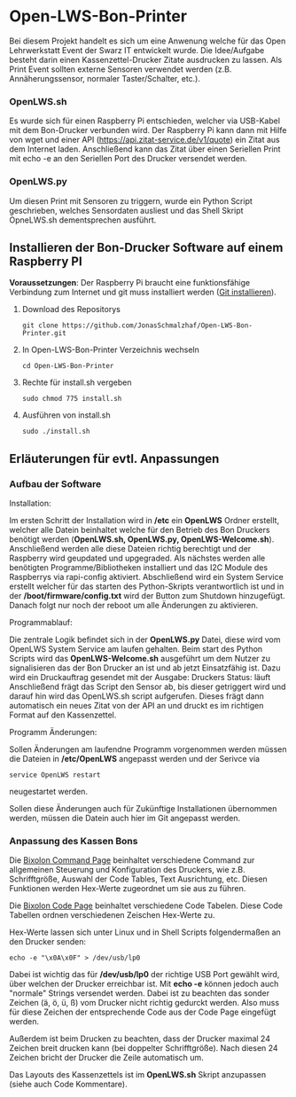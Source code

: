 # Open-LWS-Bon-Printer
Bei diesem Projekt handelt es sich um eine Anwenung welche für das Open Lehrwerkstatt Event der Swarz IT entwickelt wurde. Die Idee/Aufgabe besteht darin einen Kassenzettel-Drucker Zitate ausdrucken zu lassen. Als Print Event sollten externe Sensoren verwendet werden (z.B. Annäherungssensor, normaler Taster/Schalter, etc.).

### OpenLWS.sh
Es wurde sich für einen Raspberry Pi entschieden, welcher via USB-Kabel mit dem Bon-Drucker verbunden wird. Der Raspberry Pi kann dann mit Hilfe von wget und einer API (https://api.zitat-service.de/v1/quote) ein Zitat aus dem Internet laden. Anschließend kann das Zitat über einen Seriellen Print mit echo -e an den Seriellen Port des Drucker versendet werden.

### OpenLWS.py
Um diesen Print mit Sensoren zu triggern, wurde ein Python Script geschrieben, welches Sensordaten ausliest und das Shell Skript OpneLWS.sh dementsprechen ausführt.

## Installieren der Bon-Drucker Software auf einem Raspberry PI
**Voraussetzungen**: Der Raspberry Pi braucht eine funktionsfähige Verbindung zum Internet und git muss installiert werden ([Git installieren](https://git-scm.com/book/en/v2/Getting-Started-Installing-Git)).
1. Download des Repositorys
    ```
    git clone https://github.com/JonasSchmalzhaf/Open-LWS-Bon-Printer.git
    ```

2. In Open-LWS-Bon-Printer Verzeichnis wechseln
    ```
    cd Open-LWS-Bon-Printer
    ```

3. Rechte für install.sh vergeben
    ```
    sudo chmod 775 install.sh
    ```

4. Ausführen von install.sh
    ```
    sudo ./install.sh
    ```

## Erläuterungen für evtl. Anpassungen
### Aufbau der Software
Installation:

Im ersten Schritt der Installation wird in **/etc** ein **OpenLWS** Ordner erstellt, welcher alle Datein beinhaltet welche für den Betrieb des Bon Druckers benötigt werden (**OpenLWS.sh, OpenLWS.py, OpenLWS-Welcome.sh**). Anschließend werden alle diese Dateien richtig berechtigt und der Raspberry wird geupdated und upgegraded.
Als nächstes werden alle benötigten Programme/Bibliotheken installiert und das I2C Module des Raspberrys via rapi-config aktiviert.
Abschließend wird ein System Service erstellt welcher für das starten des Python-Skripts verantwortlich ist und in der **/boot/firmware/config.txt** wird der Button zum Shutdown hinzugefügt.
Danach folgt nur noch der reboot um alle Änderungen zu aktivieren.


Programmablauf:

Die zentrale Logik befindet sich in der **OpenLWS.py** Datei, diese wird vom OpenLWS System Service am laufen gehalten. Beim start des Python Scripts wird das **OpenLWS-Welcome.sh** ausgeführt um dem Nutzer zu signalisieren das der Bon Drucker an ist und ab jetzt Einsatzfähig ist. Dazu wird ein Druckauftrag gesendet mit der Ausgabe:
    Druckers Status: läuft
Anschließend frägt das Script den Sensor ab, bis dieser getriggert wird und darauf hin wird das OpenLWS.sh script aufgerufen. Dieses frägt dann automatisch ein neues Zitat von der API an und druckt es im richtigen Format auf den Kassenzettel.


Programm Änderungen:

Sollen Änderungen am laufendne Programm vorgenommen werden müssen die Dateien in **/etc/OpenLWS** angepasst werden und der Serivce via
```
service OpenLWS restart
```
neugestartet werden.

Sollen diese Änderungen auch für Zukünftige Installationen übernommen werden, müssen die Datein auch hier im Git angepasst werden.

### Anpassung des Kassen Bons
Die [Bixolon Command Page](https://www.bixolon.com/_upload/manual/Manual_Command_Thermal_POS_Printer_ENG_V1.00[9].pdf) beinhaltet verschiedene Command zur allgemeinen Steuerung und Konfiguration des Druckers, wie z.B. Schrifftgröße, Auswahl der Code Tables, Text Ausrichtung, etc. Diesen Funktionen werden Hex-Werte zugeordnet um sie aus zu führen.

Die [Bixolon Code Page](https://www.bixolon.com/_upload/manual/Manual_Code_Page_Thermal_Label_ENG_V1.03[4].pdf) beinhaltet verschiedene Code Tabelen. Diese Code Tabellen ordnen verschiedenen Zeischen Hex-Werte zu.

Hex-Werte lassen sich unter Linux und in Shell Scripts folgendermaßen an den Drucker senden:
  ```
  echo -e "\x0A\x0F" > /dev/usb/lp0
  ```

Dabei ist wichtig das für **/dev/usb/lp0** der richtige USB Port gewählt wird, über welchen der Drucker erreichbar ist.
Mit **echo -e** können jedoch auch "normale" Strings versendet werden. Dabei ist zu beachten das sonder Zeichen (ä, ö, ü, ß) vom Drucker nicht richtig gedurckt werden. Also muss für diese Zeichen der entsprechende Code aus der Code Page eingefügt werden.

Außerdem ist beim Drucken zu beachten, dass der Drucker maximal 24 Zeichen breit drucken kann (bei doppelter Schrifftgröße). Nach diesen 24 Zeichen bricht der Drucker die Zeile automatisch um.

Das Layouts des Kassenzettels ist im **OpenLWS.sh** Skript anzupassen (siehe auch Code Kommentare).
